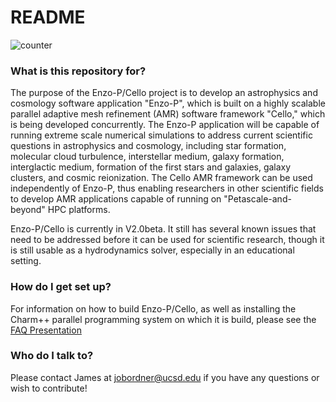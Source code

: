 # README #
![counter](http://cello-project.org/counter-bitbucket-cello-project.png)
 
### What is this repository for? ###

   The purpose of the Enzo-P/Cello project is to develop an
   astrophysics and cosmology software application "Enzo-P", which is
   built on a highly scalable parallel adaptive mesh refinement (AMR)
   software framework "Cello," which is being developed concurrently.
   The Enzo-P application will be capable of running extreme scale
   numerical simulations to address current scientific questions in
   astrophysics and cosmology, including star formation, molecular
   cloud turbulence, interstellar medium, galaxy formation,
   interglactic medium, formation of the first stars and galaxies,
   galaxy clusters, and cosmic reionization.  The Cello AMR framework
   can be used independently of Enzo-P, thus enabling researchers in
   other scientific fields to develop AMR applications capable of
   running on "Petascale-and-beyond" HPC platforms.

   Enzo-P/Cello is currently in V2.0beta.  It still has several known 
   issues that need to be addressed before it can be used for scientific
   research, though it is still usable as a hydrodynamics solver, 
   especially in an educational setting.

### How do I get set up? ###

   For information on how to build Enzo-P/Cello, as well as installing the 
   Charm++ parallel programming system on which it is build, please see the
   [FAQ Presentation](http://client64-249.sdsc.edu/cello/1405-enzop.pdf)

### Who do I talk to? ###

   Please contact James at jobordner@ucsd.edu if you have any questions or
   wish to contribute!